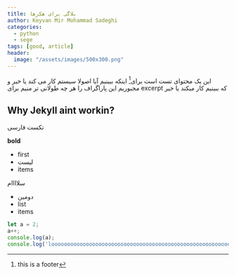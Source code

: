 ```yaml
---
title: بلاگی برای هکرها
author: Keyvan Mir Mohammad Sadeghi
categories:
  - python
  - sege
tags: [good, article]
header:
  image: "/assets/images/500x300.png"
---
```


این یک محتوای تست است برای[^test] اینکه ببینیم آیا اصولا سیستم کار می کند یا خیر و مجبوریم این پاراگراف را هر چه طولانی تر منیم برای excerpt که ببینیم کار میکند یا خیر

[^test]: this is a footer

## Why Jekyll aint workin?

تکست فارسی

**bold**

* first
* لیست
* items

سلاااام

* دومین
* list
* items

```javascript
let a = 2;
a++;
console.log(a);
console.log('loooooooooooooooooooooooooooooooooooooooooooooooooooooooooooooooooooooooooooooooooooooooooooooooooooooooooooooooooooooooooooooooooooooonnnnnnnnnnnnnngggggggggggggggggggggggggggggggggggggggggggggg');
```
